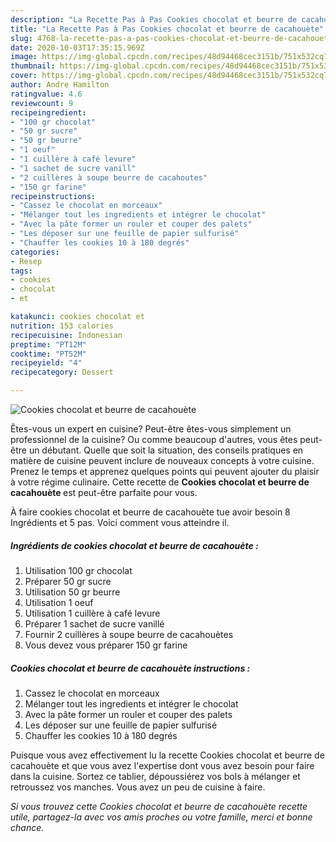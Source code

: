 ```yaml
---
description: "La Recette Pas à Pas Cookies chocolat et beurre de cacahouète"
title: "La Recette Pas à Pas Cookies chocolat et beurre de cacahouète"
slug: 4768-la-recette-pas-a-pas-cookies-chocolat-et-beurre-de-cacahouete
date: 2020-10-03T17:35:15.969Z
image: https://img-global.cpcdn.com/recipes/48d94468cec3151b/751x532cq70/cookies-chocolat-et-beurre-de-cacahouete-photo-principale-de-la-recette.jpg
thumbnail: https://img-global.cpcdn.com/recipes/48d94468cec3151b/751x532cq70/cookies-chocolat-et-beurre-de-cacahouete-photo-principale-de-la-recette.jpg
cover: https://img-global.cpcdn.com/recipes/48d94468cec3151b/751x532cq70/cookies-chocolat-et-beurre-de-cacahouete-photo-principale-de-la-recette.jpg
author: Andre Hamilton
ratingvalue: 4.6
reviewcount: 9
recipeingredient:
- "100 gr chocolat"
- "50 gr sucre"
- "50 gr beurre"
- "1 oeuf"
- "1 cuillère à café levure"
- "1 sachet de sucre vanill"
- "2 cuillères à soupe beurre de cacahoutes"
- "150 gr farine"
recipeinstructions:
- "Cassez le chocolat en morceaux"
- "Mélanger tout les ingredients et intégrer le chocolat"
- "Avec la pâte former un rouler et couper des palets"
- "Les déposer sur une feuille de papier sulfurisé"
- "Chauffer les cookies 10 à 180 degrés"
categories:
- Resep
tags:
- cookies
- chocolat
- et

katakunci: cookies chocolat et 
nutrition: 153 calories
recipecuisine: Indonesian
preptime: "PT12M"
cooktime: "PT52M"
recipeyield: "4"
recipecategory: Dessert

---
```



![Cookies chocolat et beurre de cacahouète](https://img-global.cpcdn.com/recipes/48d94468cec3151b/751x532cq70/cookies-chocolat-et-beurre-de-cacahouete-photo-principale-de-la-recette.jpg)

Êtes-vous un expert en cuisine? Peut-être êtes-vous simplement un professionnel de la cuisine? Ou comme beaucoup d'autres, vous êtes peut-être un débutant. Quelle que soit la situation, des conseils pratiques en matière de cuisine peuvent inclure de nouveaux concepts à votre cuisine. Prenez le temps et apprenez quelques points qui peuvent ajouter du plaisir à votre régime culinaire. Cette recette de <strong> Cookies chocolat et beurre de cacahouète </strong> est peut-être parfaite pour vous.

<!--inarticleads1-->

À faire cookies chocolat et beurre de cacahouète tue avoir besoin 8 Ingrédients et 5 pas. Voici comment vous atteindre il.

##### Ingrédients de cookies chocolat et beurre de cacahouète :

1. Utilisation 100 gr chocolat
1. Préparer 50 gr sucre
1. Utilisation 50 gr beurre
1. Utilisation 1 oeuf
1. Utilisation 1 cuillère à café levure
1. Préparer 1 sachet de sucre vanillé
1. Fournir 2 cuillères à soupe beurre de cacahouètes
1. Vous devez vous préparer 150 gr farine




<!--inarticleads2-->

##### Cookies chocolat et beurre de cacahouète instructions :

1. Cassez le chocolat en morceaux
1. Mélanger tout les ingredients et intégrer le chocolat
1. Avec la pâte former un rouler et couper des palets
1. Les déposer sur une feuille de papier sulfurisé
1. Chauffer les cookies 10 à 180 degrés




<!--inarticleads1-->

<p>
Puisque vous avez effectivement lu la recette Cookies chocolat et beurre de cacahouète et que vous avez l'expertise dont vous avez besoin pour faire dans la cuisine. Sortez ce tablier, dépoussiérez vos bols à mélanger et retroussez vos manches. Vous avez un peu de cuisine à faire.
</p>

<p>
<i>Si vous trouvez cette Cookies chocolat et beurre de cacahouète recette utile, partagez-la avec vos amis proches ou votre famille, merci et bonne chance.</i>
</p>

